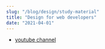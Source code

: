 ```yaml
---
slug: "/blog/design/study-material"
title: "Design for web developers"
date: "2021-04-01"
---
```


- [youtube channel](https://www.youtube.com/kepowob/playlists)

